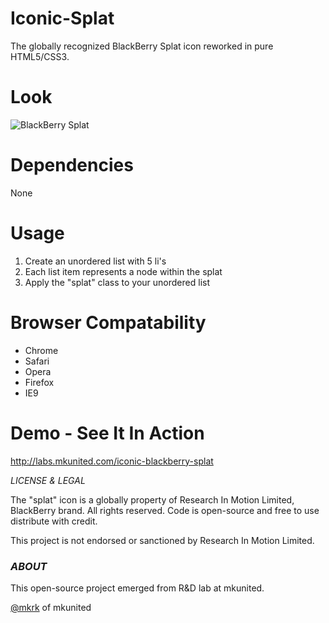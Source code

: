 Iconic-Splat
============

The globally recognized BlackBerry Splat icon reworked in pure HTML5/CSS3.

Look
============
![BlackBerry Splat](http://i.imgur.com/OUVJ9.png)

Dependencies
============

None

Usage
============
1. Create an unordered list with 5 li's
2. Each list item represents a node within the splat
3. Apply the "splat" class to your unordered list

Browser Compatability
============
- Chrome
- Safari
- Opera
- Firefox
- IE9

Demo - See It In Action
============
http://labs.mkunited.com/iconic-blackberry-splat

*LICENSE & LEGAL*

The "splat" icon is a globally property of Research In Motion Limited, BlackBerry brand. All rights reserved.
Code is open-source and free to use distribute with credit. 

This project is not endorsed or sanctioned by Research In Motion Limited.

### *ABOUT*

This open-source project emerged from R&D lab at mkunited.

<a href="http://twitter.com/mkrk"> @mkrk</a> of mkunited 

